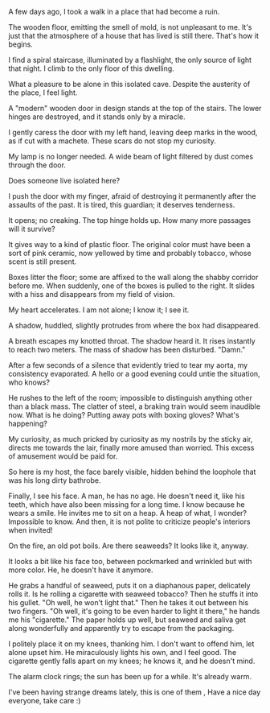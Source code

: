 A few days ago, I took a walk in a place that had become a ruin.

The wooden floor, emitting the smell of mold, is not unpleasant to me. It's just that the atmosphere of a house that has lived is still there. That's how it begins.

I find a spiral staircase, illuminated by a flashlight, the only source of light that night. I climb to the only floor of this dwelling.

What a pleasure to be alone in this isolated cave. Despite the austerity of the place, I feel light.

A "modern" wooden door in design stands at the top of the stairs. The lower hinges are destroyed, and it stands only by a miracle.

I gently caress the door with my left hand, leaving deep marks in the wood, as if cut with a machete. These scars do not stop my curiosity.

My lamp is no longer needed. A wide beam of light filtered by dust comes through the door.

Does someone live isolated here?

I push the door with my finger, afraid of destroying it permanently after the assaults of the past. It is tired, this guardian; it deserves tenderness.

It opens; no creaking. The top hinge holds up. How many more passages will it survive?

It gives way to a kind of plastic floor. The original color must have been a sort of pink ceramic, now yellowed by time and probably tobacco, whose scent is still present.

Boxes litter the floor; some are affixed to the wall along the shabby corridor before me. When suddenly, one of the boxes is pulled to the right. It slides with a hiss and disappears from my field of vision.

My heart accelerates. I am not alone; I know it; I see it.

A shadow, huddled, slightly protrudes from where the box had disappeared.

A breath escapes my knotted throat. The shadow heard it. It rises instantly to reach two meters. The mass of shadow has been disturbed. "Damn."

After a few seconds of a silence that evidently tried to tear my aorta, my consistency evaporated. A hello or a good evening could untie the situation, who knows?

He rushes to the left of the room; impossible to distinguish anything other than a black mass. The clatter of steel, a braking train would seem inaudible now. What is he doing? Putting away pots with boxing gloves? What's happening?

My curiosity, as much pricked by curiosity as my nostrils by the sticky air, directs me towards the lair, finally more amused than worried. This excess of amusement would be paid for.

So here is my host, the face barely visible, hidden behind the loophole that was his long dirty bathrobe.

Finally, I see his face. A man, he has no age. He doesn't need it, like his teeth, which have also been missing for a long time. I know because he wears a smile. He invites me to sit on a heap. A heap of what, I wonder? Impossible to know. And then, it is not polite to criticize people's interiors when invited!

On the fire, an old pot boils. Are there seaweeds? It looks like it, anyway.

It looks a bit like his face too, between pockmarked and wrinkled but with more color. He, he doesn't have it anymore.

He grabs a handful of seaweed, puts it on a diaphanous paper, delicately rolls it. Is he rolling a cigarette with seaweed tobacco? Then he stuffs it into his gullet. "Oh well, he won't light that." Then he takes it out between his two fingers. "Oh well, it's going to be even harder to light it there," he hands me his "cigarette." The paper holds up well, but seaweed and saliva get along wonderfully and apparently try to escape from the packaging.

I politely place it on my knees, thanking him. I don't want to offend him, let alone upset him. He miraculously lights his own, and I feel good. The cigarette gently falls apart on my knees; he knows it, and he doesn't mind.

The alarm clock rings; the sun has been up for a while. It's already warm.






 I've been having strange dreams lately, this is one of them ,
Have a nice day everyone, take care :)